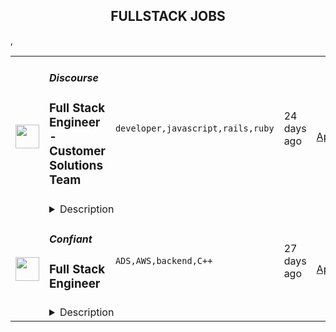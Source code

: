 <div align="center"><h2>FULLSTACK JOBS</h2></div><table><tr>
                <td width="100" height="100" rowspan="2">
                    <img src="https://remotive.com/job/1224255/logo" width="38px" height="auto">
                </td>
                <td width="300">
                    <h5>Discourse</h5>
                    <h3>Full Stack Engineer - Customer Solutions Team</h3>
                </td>
                <td width="300">
                    <code>developer,javascript,rails,ruby</code>
                </td>
                <td width="200">
                <text>24 days ago</text>
                </td>
                <td width="100" rowspan="2">
                <a href="https://remotive.com/remote-jobs/software-dev/full-stack-engineer-customer-solutions-team-1224255" align="right" target="_blank">Apply</a>
                </td>
            </tr>
            <tr>
                <td colspan="3">
                <details><summary>Description</summary>
                <div class="h5"><em>Salary dependent on location and experience</em></div>
<p class="h1"> </p>
<p class="h1"><!--block-->About the job</p>
<p>You will work closely with some of Discourse’s largest clients to help them with their extensive customizations. You will also be contributing to Discourse’s core product and official plugins.</p>
<p><!--block--><br>Responsibilities include:<br><br></p>
<ul>
<li><!--block-->Communicate daily with clients and work with them to agree on work priorities</li>
<li><!--block-->Implement and document client features</li>
<li><!--block-->Discuss and decide with internal Discourse teams whether features are appropriate in core, or in client plugins</li>
<li><!--block-->Maintain client-specific features against latest core versions</li>
<li><!--block-->Highlight new critical core features to high-profile clients</li>
<li><!--block-->Schedule and deploy patches and upgrades</li>
</ul>
<p><!--block--><br><strong>About you</strong></p>
<p><!--block--></p>
<ul>
<li>You are an experienced full stack developer who has an interest in proposing and providing direct solutions to aid in customer success. You have excellent written and verbal communication skills and are comfortable working in a fully remote team.</li>
<li>You should be excited about customizing open-source solutions to fit a customer’s requirements.</li>
<li>You have Ruby, Rails and JavaScript experience; Discourse applicants usually complete a paid trial project prior to joining the team.</li>
<li>You should be kind to your co-workers. We believe in a welcoming workplace where people from different backgrounds and cultures work together to create something great.</li>
</ul>
<p> </p>
<p><!--block--><br><strong>About us</strong><br><br></p>
<p>There are many benefits to working at Discourse including a flexible work schedule, 5 weeks of holiday per year, funding for a co-working space, and more! <a href="https://www.discourse.org/team#benefits" rel="nofollow">Learn more</a>.<br><br></p>
<p><!--block--><br><strong>How to Apply</strong></p>
<p><!--block--><br>Please send a detailed cover letter along with your resume to <a href="mailto:jobs+wwr@discourse.org" rel="nofollow">jobs+wwr@discourse.org</a><br><br></p>
<!--block-->
<p><br><br></p>
<img src="https://remotive.com/job/track/1224255/blank.gif?source=public_api" alt=""/>
                </details>
                </td>
            </tr>,<tr>
                <td width="100" height="100" rowspan="2">
                    <img src="https://remotive.com/job/1339259/logo" width="38px" height="auto">
                </td>
                <td width="300">
                    <h5>Confiant</h5>
                    <h3>Full Stack Engineer</h3>
                </td>
                <td width="300">
                    <code>ADS,AWS,backend,C++</code>
                </td>
                <td width="200">
                <text>27 days ago</text>
                </td>
                <td width="100" rowspan="2">
                <a href="https://remotive.com/remote-jobs/software-dev/full-stack-engineer-1339259" align="right" target="_blank">Apply</a>
                </td>
            </tr>
            <tr>
                <td colspan="3">
                <details><summary>Description</summary>
                <p><em>Founded in 2013, Confiant is the cybersecurity leader at protecting people from malicious ads online. We are ridding the digital world of malvertising with every bad ad we detect. Our first-of-its-kind technology makes it easy to see, block, and replace the unwanted ads that threaten people online, hurt brand's reputation, and impact publisher's revenue and resources. Confiant operates as a remote-first company, with half our team working from home in the NYC region and the rest of our team members living worldwide.</em></p>
<p> </p>
<p><strong>Role</strong></p>
<p>Confiant is hiring a Full Stack Engineer to support the continued expansion of our architecture. In this position, you will be responsible for building new features, supporting iterations on existing ones, as well as coming up with and implementing solutions to continue to scale our applications as our business continues on its rapid growth trajectory. Confiant was founded in New York, New York and is fully remote with team members worldwide.</p>
<p> </p>
<p><strong>About the Team</strong></p>
<p>We are a small engineering team that works with bi-weekly sprints, fast code reviews and continuous deployments to answer our clients’ needs. Our tech stack evolves quickly to manage our growing scale and tackle the challenges we take on as a company. We look forward to welcoming new members to our team!</p>
<p> </p>
<p><strong>Responsibilities</strong></p>
<ul>
<li>Develop solutions to support the growing scale of our enterprise solution</li>
<li>Build features that span through the full range of our applications and services</li>
<li>Work closely with our product team and with your peers to design, develop and support web applications, APIs or backend services</li>
<li>Write clean, well-documented code</li>
<li>Write unit tests against your code, to be used in our CI workflow</li>
</ul>
<p> </p>
<p><strong><strong>Requirements</strong></strong></p>
<ul>
<li>Extensive professional experience developing large scale web applications with Python and Javascript (NodeJS + CommonJS)</li>
<li>Experience working on high-scale web applications</li>
<li>In-depth knowledge of object-oriented or functional programming</li>
<li>Experience writing unit tests and integration tests to help maintain or improve our code coverage</li>
</ul>
<p> </p>
<p><strong>Nice To Haves</strong></p>
<ul>
<li>Experience with PHP</li>
<li>Experience with C++</li>
<li>Experience with MySQL and/or PostgreSQL data modeling and query optimization</li>
<li>Experience with Redis or similar in-memory store</li>
<li>Experience with Chromium/CEF, Puppeteer and/or TAXII/Stix </li>
<li>Experience with containerization (specifically Docker) would be a plus</li>
<li>Experience with terraform or other infrastructure-through-code implementation would be a plus</li>
<li>Comfortable with basic Linux server administration tasks</li>
<li>Exposure to the AWS ecosystem (EC2, RDS, VPCs, networking…)</li>
<li>A college degree in Computer Science (or comparable)</li>
</ul>
<p> </p>
<p><strong><strong>Benefits</strong></strong></p>
<ul>
<li>Fully Remote &amp; Distributed</li>
<li>Competitive Salary</li>
<li>Stock Option Plan</li>
<li>Health Care Plan (Medical, Dental &amp; Vision)</li>
<li>Mental Health Benefits</li>
<li>Healthcare &amp; Childcare FSA</li>
<li>Commuter Benefits</li>
<li>Employee Sponsored Disability &amp; Life Insurance</li>
<li>401(k) Plan with Employer Contribution</li>
<li>Enhanced and Extended Family Leave</li>
<li>Unlimited Paid Time Off</li>
<li>Sabbatical</li>
<li>Flexible Working Hours</li>
</ul>
<p><em>Confiant is committed to diversity and inclusivity. We recruit, employ, train, compensate and promote without regard to race, color, national origin, religion, sex, disability, age, citizenship status, genetic information or any other protected classes.</em></p>
<p><em>We strongly encourage women, members of the BIPOC community, members of the LGBTQIA+ community, people with disabilities and people who are neurodivergent to apply.</em></p>
<p><em>To learn more about us, please visit <a href="http://www.confiant.com" rel="nofollow">www.confiant.com</a></em></p>
<p> </p>
<img src="https://remotive.com/job/track/1339259/blank.gif?source=public_api" alt=""/>
                </details>
                </td>
            </tr></table>